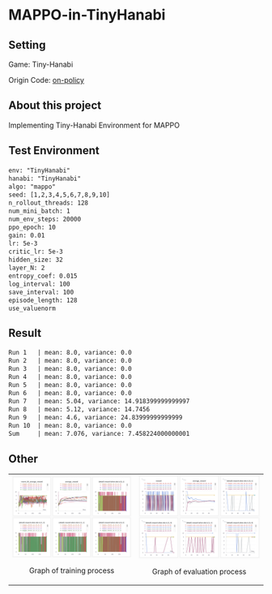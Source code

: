 # MAPPO-in-TinyHanabi

## Setting
Game: Tiny-Hanabi

Origin Code: [on-policy](https://github.com/marlbenchmark/on-policy)


## About this project

Implementing Tiny-Hanabi Environment for MAPPO

## Test Environment
```
env: "TinyHanabi"
hanabi: "TinyHanabi"
algo: "mappo"
seed: [1,2,3,4,5,6,7,8,9,10]
n_rollout_threads: 128
num_mini_batch: 1
num_env_steps: 20000
ppo_epoch: 10
gain: 0.01
lr: 5e-3
critic_lr: 5e-3
hidden_size: 32
layer_N: 2
entropy_coef: 0.015
log_interval: 100
save_interval: 100
episode_length: 128
use_valuenorm
```
## Result
```
Run 1   | mean: 8.0, variance: 0.0
Run 2   | mean: 8.0, variance: 0.0
Run 3   | mean: 8.0, variance: 0.0
Run 4   | mean: 8.0, variance: 0.0
Run 5   | mean: 8.0, variance: 0.0
Run 6   | mean: 8.0, variance: 0.0
Run 7   | mean: 5.04, variance: 14.918399999999997
Run 8   | mean: 5.12, variance: 14.7456
Run 9   | mean: 4.6, variance: 24.83999999999999
Run 10  | mean: 8.0, variance: 0.0
Sum     | mean: 7.076, variance: 7.458224000000001
```
## Other
<div align="center">
  <table>
    <tr>
      <td align="center">
        <img src="others/train.png" width="300" alt="Training Process">
        <p>Graph of training process</p>
      </td>
      <td align="center">
        <img src="others/eval.png" width="300" alt="Evaluation Process">
        <p>Graph of evaluation process</p>
      </td>
    </tr>
  </table>
</div>
